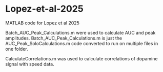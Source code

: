 # Lopez-et-al-2025
MATLAB code for Lopez et al 2025

Batch_AUC_Peak_Calculations.m were used to calculate AUC and peak amplitudes. Batch_AUC_Peak_Calculations.m is just the AUC_Peak_SoloCalculations.m code converted to run on multiple files in one folder. 

CalculateCorrelations.m was used to calculate correlations of dopamine signal with speed data. 
